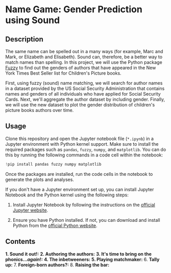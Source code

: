 # Name Game: Gender Prediction using Sound
## Description
The same name can be spelled out in a many ways (for example, Marc and Mark, or Elizabeth and Elisabeth). Sound can, therefore, be a better way to match names than spelling. In this project, we will use the Python package [Fuzzy](https://pypi.org/project/Fuzzy/) to find out the genders of authors that have appeared in the New York Times Best Seller list for Children's Picture books.

First, using fuzzy (sound) name matching, we will search for author names in a dataset provided by the US Social Security Administration that contains names and genders of all individuals who have applied for Social Security Cards. Next, we'll aggregate the author dataset by including gender. Finally, we will use the new dataset to plot the gender distribution of children's picture books authors over time.
## Usage
Clone this repository and open the Jupyter notebook file (`*.ipynb`) in a Jupyter environment with Python kernel support. Make sure to install the required packages such as `pandas`, `fuzzy`, `numpy`, and `matplotlib`. You can do this by running the following commands in a code cell within the notebook:
```python
!pip install pandas fuzzy numpy matplotlib
```
Once the packages are installed, run the code cells in the notebook to generate the plots and analyses.

If you don't have a Jupyter environment set up, you can install Jupyter Notebook and the Python kernel using the following steps:

1. Install Jupyter Notebook by following the instructions on the [official Jupyter website](https://jupyter.org/install).

2. Ensure you have Python installed. If not, you can download and install Python from the [official Python website](https://www.python.org/downloads/).
## Contents
**1. Sound it out!:**
**2. Authoring the authors:**
**3. It's time to bring on the phonics..._again_!:**
**4. The inbetweeners:**
**5. Playing matchmaker:**
6. **Tally up:**
7. **Foreign-born authors?:**
8. **Raising the bar:**